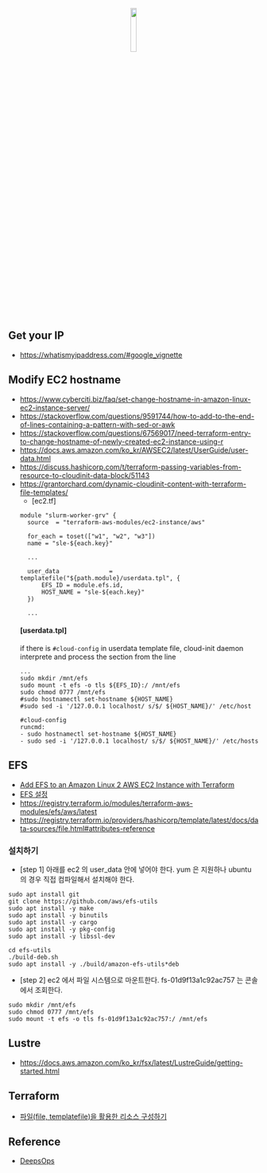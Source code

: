 <p align="center">
  <img src="https://github.com/gnosia93/slurm-on-grv/blob/main/tutorial/images/terraform.png" width="15%">
</p>
<br>

## Get your IP ##
* https://whatismyipaddress.com/#google_vignette

## Modify EC2 hostname ##
* https://www.cyberciti.biz/faq/set-change-hostname-in-amazon-linux-ec2-instance-server/
* https://stackoverflow.com/questions/9591744/how-to-add-to-the-end-of-lines-containing-a-pattern-with-sed-or-awk
* https://stackoverflow.com/questions/67569017/need-terraform-entry-to-change-hostname-of-newly-created-ec2-instance-using-r
* https://docs.aws.amazon.com/ko_kr/AWSEC2/latest/UserGuide/user-data.html
* https://discuss.hashicorp.com/t/terraform-passing-variables-from-resource-to-cloudinit-data-block/51143
* https://grantorchard.com/dynamic-cloudinit-content-with-terraform-file-templates/   
  * [ec2.tf]
  ```
  module "slurm-worker-grv" {
    source  = "terraform-aws-modules/ec2-instance/aws"
  
    for_each = toset(["w1", "w2", "w3"])
    name = "sle-${each.key}"
  
    ...
  
    user_data              = templatefile("${path.module}/userdata.tpl", {
        EFS_ID = module.efs.id,
        HOST_NAME = "sle-${each.key}"
    })
  
    ...    
  ```
  #### [userdata.tpl] ####
  if there is `#cloud-config` in userdata template file, cloud-init daemon interprete and process the section from the line   
  ```
  ...
  sudo mkdir /mnt/efs
  sudo mount -t efs -o tls ${EFS_ID}:/ /mnt/efs
  sudo chmod 0777 /mnt/efs
  #sudo hostnamectl set-hostname ${HOST_NAME}
  #sudo sed -i '/127.0.0.1 localhost/ s/$/ ${HOST_NAME}/' /etc/host
  
  #cloud-config	
  runcmd:
  - sudo hostnamectl set-hostname ${HOST_NAME}
  - sudo sed -i '/127.0.0.1 localhost/ s/$/ ${HOST_NAME}/' /etc/hosts
  ```
          
## EFS ##

* [Add EFS to an Amazon Linux 2 AWS EC2 Instance with Terraform](https://medium.com/@wblakecannon/add-efs-to-an-amazon-linux-2-aws-ec2-instance-with-terraform-bb073b6de7)
* [EFS 설정](https://my-studyroom.tistory.com/entry/AWS-%EC%8B%A4%EC%8A%B5-EFSElastic-File-System-%EC%82%AC%EC%9A%A9%ED%95%B4%EB%B3%B4%EA%B8%B0)
* https://registry.terraform.io/modules/terraform-aws-modules/efs/aws/latest
* https://registry.terraform.io/providers/hashicorp/template/latest/docs/data-sources/file.html#attributes-reference
  
### 설치하기 ###
* [step 1] 아래를 ec2 의 user_data 안에 넣어야 한다. yum 은 지원하나 ubuntu 의 경우 직접 컴파일해서 설치해야 한다.  
```
sudo apt install git
git clone https://github.com/aws/efs-utils
sudo apt install -y make
sudo apt install -y binutils
sudo apt install -y cargo
sudo apt install -y pkg-config
sudo apt install -y libssl-dev

cd efs-utils
./build-deb.sh
sudo apt install -y ./build/amazon-efs-utils*deb
```

* [step 2] ec2 에서 파일 시스템으로 마운트한다.  fs-01d9f13a1c92ac757 는 콘솔에서 조회한다. 
```
sudo mkdir /mnt/efs
sudo chmod 0777 /mnt/efs
sudo mount -t efs -o tls fs-01d9f13a1c92ac757:/ /mnt/efs
```

## Lustre ##
* https://docs.aws.amazon.com/ko_kr/fsx/latest/LustreGuide/getting-started.html

## Terraform ##

* [파일(file, templatefile)을 활용한 리소스 구성하기](https://dewble.tistory.com/entry/configuring-terraform-resources-with-files)


## Reference ##

* [DeepsOps](https://www.itmaya.co.kr/wboard/view.php?wb=tech&idx=23)
